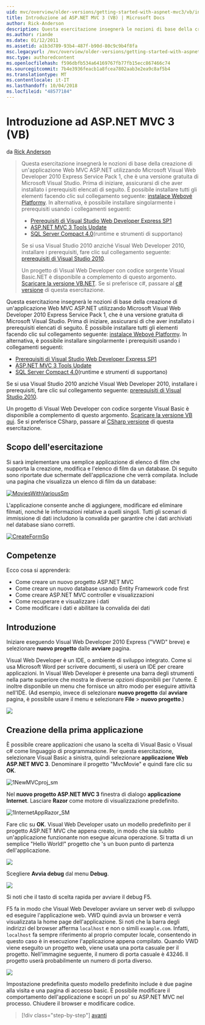 ```yaml
---
uid: mvc/overview/older-versions/getting-started-with-aspnet-mvc3/vb/intro-to-aspnet-mvc-3
title: Introduzione ad ASP.NET MVC 3 (VB) | Microsoft Docs
author: Rick-Anderson
description: Questa esercitazione insegnerà le nozioni di base della creazione di un'applicazione Web MVC ASP.NET utilizzando Microsoft Visual Web Developer 2010 Express Service Pack 1, ovvero...
ms.author: riande
ms.date: 01/12/2011
ms.assetid: a1b3d789-93b4-487f-b90d-80c9c9b4f8fa
msc.legacyurl: /mvc/overview/older-versions/getting-started-with-aspnet-mvc3/vb/intro-to-aspnet-mvc-3
msc.type: authoredcontent
ms.openlocfilehash: f596dbfb534a64169767fb77fb15ecc867466c74
ms.sourcegitcommit: 7b4e3936feacb1a8fcea7802aab3e2ea9c8af5b4
ms.translationtype: MT
ms.contentlocale: it-IT
ms.lasthandoff: 10/04/2018
ms.locfileid: "48577184"
---
```

<a name="intro-to-aspnet-mvc-3-vb"></a>Introduzione ad ASP.NET MVC 3 (VB)
====================
da [Rick Anderson]((https://twitter.com/RickAndMSFT))

> Questa esercitazione insegnerà le nozioni di base della creazione di un'applicazione Web MVC ASP.NET utilizzando Microsoft Visual Web Developer 2010 Express Service Pack 1, che è una versione gratuita di Microsoft Visual Studio. Prima di iniziare, assicurarsi di che aver installato i prerequisiti elencati di seguito. È possibile installare tutti gli elementi facendo clic sul collegamento seguente: [instalace Webové Platformy](https://www.microsoft.com/web/gallery/install.aspx?appid=VWD2010SP1Pack). In alternativa, è possibile installare singolarmente i prerequisiti usando i collegamenti seguenti:
> 
> - [Prerequisiti di Visual Studio Web Developer Express SP1](https://www.microsoft.com/web/gallery/install.aspx?appid=VWD2010SP1Pack)
> - [ASP.NET MVC 3 Tools Update](https://www.microsoft.com/web/gallery/install.aspx?appsxml=&amp;appid=MVC3)
> - [SQL Server Compact 4.0](https://www.microsoft.com/web/gallery/install.aspx?appid=SQLCE;SQLCEVSTools_4_0)(runtime e strumenti di supportano)
> 
> Se si usa Visual Studio 2010 anziché Visual Web Developer 2010, installare i prerequisiti, fare clic sul collegamento seguente: [prerequisiti di Visual Studio 2010](https://www.microsoft.com/web/gallery/install.aspx?appsxml=&amp;appid=VS2010SP1Pack).
> 
> Un progetto di Visual Web Developer con codice sorgente Visual Basic.NET è disponibile a complemento di questo argomento. [Scaricare la versione VB.NET](https://code.msdn.microsoft.com/Introduction-to-MVC-3-10d1b098). Se si preferisce c#, passare al [c# versione](../cs/intro-to-aspnet-mvc-3.md) di questa esercitazione.


Questa esercitazione insegnerà le nozioni di base della creazione di un'applicazione Web MVC ASP.NET utilizzando Microsoft Visual Web Developer 2010 Express Service Pack 1, che è una versione gratuita di Microsoft Visual Studio. Prima di iniziare, assicurarsi di che aver installato i prerequisiti elencati di seguito. È possibile installare tutti gli elementi facendo clic sul collegamento seguente: [instalace Webové Platformy](https://www.microsoft.com/web/gallery/install.aspx?appid=VWD2010SP1Pack). In alternativa, è possibile installare singolarmente i prerequisiti usando i collegamenti seguenti:

- [Prerequisiti di Visual Studio Web Developer Express SP1](https://www.microsoft.com/web/gallery/install.aspx?appid=VWD2010SP1Pack)
- [ASP.NET MVC 3 Tools Update](https://www.microsoft.com/web/gallery/install.aspx?appsxml=&amp;appid=MVC3)
- [SQL Server Compact 4.0](https://www.microsoft.com/web/gallery/install.aspx?appid=SQLCE;SQLCEVSTools_4_0)(runtime e strumenti di supportano)

Se si usa Visual Studio 2010 anziché Visual Web Developer 2010, installare i prerequisiti, fare clic sul collegamento seguente: [prerequisiti di Visual Studio 2010](https://www.microsoft.com/web/gallery/install.aspx?appsxml=&amp;appid=VS2010SP1Pack).

Un progetto di Visual Web Developer con codice sorgente Visual Basic è disponibile a complemento di questo argomento. [Scaricare la versione VB qui](https://code.msdn.microsoft.com/Project/Download/FileDownload.aspx?ProjectName=aspnetmvcsamples&amp;DownloadId=14824). Se si preferisce CSharp, passare al [CSharp versione](../cs/intro-to-aspnet-mvc-3.md) di questa esercitazione.

## <a name="what-youll-build"></a>Scopo dell'esercitazione

Si sarà implementare una semplice applicazione di elenco di film che supporta la creazione, modifica e l'elenco di film da un database. Di seguito sono riportate due schermate dell'applicazione che verrà compilata. Include una pagina che visualizza un elenco di film da un database:

[![MoviesWithVariousSm](intro-to-aspnet-mvc-3/_static/image2.png)](intro-to-aspnet-mvc-3/_static/image1.png)

L'applicazione consente anche di aggiungere, modificare ed eliminare filmati, nonché le informazioni relative a quelli singoli. Tutti gli scenari di immissione di dati includono la convalida per garantire che i dati archiviati nel database siano corretti.

[![CreateFormSo](intro-to-aspnet-mvc-3/_static/image4.png)](intro-to-aspnet-mvc-3/_static/image3.png)

## <a name="skills-youll-learn"></a>Competenze

Ecco cosa si apprenderà:

- Come creare un nuovo progetto ASP.NET MVC
- Come creare un nuovo database usando Entity Framework code first
- Come creare ASP.NET MVC controller e visualizzazioni
- Come recuperare e visualizzare i dati
- Come modificare i dati e abilitare la convalida dei dati

## <a name="getting-started"></a>Introduzione

Iniziare eseguendo Visual Web Developer 2010 Express ("VWD" breve) e selezionare **nuovo progetto** dalle **avviare** pagina.

Visual Web Developer è un IDE, o ambiente di sviluppo integrato. Come si usa Microsoft Word per scrivere documenti, si userà un IDE per creare applicazioni. In Visual Web Developer è presente una barra degli strumenti nella parte superiore che mostra le diverse opzioni disponibili per l'utente. È inoltre disponibile un menu che fornisce un altro modo per eseguire attività nell'IDE. (Ad esempio, invece di selezionare **nuovo progetto** dal **avviare** pagina, è possibile usare il menu e selezionare **File** &gt; **nuovo progetto**.)

[![](intro-to-aspnet-mvc-3/_static/image6.png)](intro-to-aspnet-mvc-3/_static/image5.png)

## <a name="creating-your-first-application"></a>Creazione della prima applicazione

È possibile creare applicazioni che usano la scelta di Visual Basic o Visual c# come linguaggio di programmazione. Per questa esercitazione, selezionare Visual Basic a sinistra, quindi selezionare **applicazione Web ASP.NET MVC 3**. Denominare il progetto "MvcMovie" e quindi fare clic su **OK**.

![1NewMVCproj_sm](intro-to-aspnet-mvc-3/_static/image7.png)

Nel **nuovo progetto ASP.NET MVC 3** finestra di dialogo **applicazione Internet**. Lasciare **Razor** come motore di visualizzazione predefinito.

![1InternetAppRazor_SM](intro-to-aspnet-mvc-3/_static/image8.png)

Fare clic su **OK**. Visual Web Developer usato un modello predefinito per il progetto ASP.NET MVC che appena creato, in modo che sia subito un'applicazione funzionante non esegue alcuna operazione. Si tratta di un semplice "Hello World!" progetto che 's un buon punto di partenza dell'applicazione.

[![](intro-to-aspnet-mvc-3/_static/image10.png)](intro-to-aspnet-mvc-3/_static/image9.png)

Scegliere **Avvia debug** dal menu **Debug**.

![](intro-to-aspnet-mvc-3/_static/image11.png)

Si noti che il tasto di scelta rapida per avviare il debug F5.

F5 fa in modo che Visual Web Developer avviare un server web di sviluppo ed eseguire l'applicazione web. VWD quindi avvia un browser e verrà visualizzata la home page dell'applicazione. Si noti che la barra degli indirizzi del browser afferma `localhost` e non o simili `example.com`. Infatti, `localhost` fa sempre riferimento al proprio computer locale, consentendo in questo caso è in esecuzione l'applicazione appena compilato. Quando VWD viene eseguito un progetto web, viene usata una porta casuale per il progetto. Nell'immagine seguente, il numero di porta casuale è 43246. Il progetto userà probabilmente un numero di porta diverso.

![](intro-to-aspnet-mvc-3/_static/image12.png)

Impostazione predefinita questo modello predefinito include è due pagine alla visita e una pagina di accesso basic. È possibile modificare il comportamento dell'applicazione e scopri un po' su ASP.NET MVC nel processo. Chiudere il browser e modificare codice.

> [!div class="step-by-step"]
> [avanti](adding-a-controller.md)
